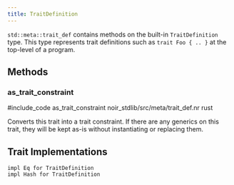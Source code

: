 ```yaml
---
title: TraitDefinition
---
```


`std::meta::trait_def` contains methods on the built-in `TraitDefinition` type. This type
represents trait definitions such as `trait Foo { .. }` at the top-level of a program.

## Methods

### as_trait_constraint

#include_code as_trait_constraint noir_stdlib/src/meta/trait_def.nr rust

Converts this trait into a trait constraint. If there are any generics on this
trait, they will be kept as-is without instantiating or replacing them.

## Trait Implementations

```noir
impl Eq for TraitDefinition
impl Hash for TraitDefinition
```
